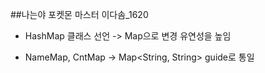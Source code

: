 ##나는야 포켓몬 마스터 이다솜_1620

- HashMap 클래스 선언 -> Map으로 변경
    유연성을 높임

- NameMap, CntMap -> Map<String, String> guide로 통일

##